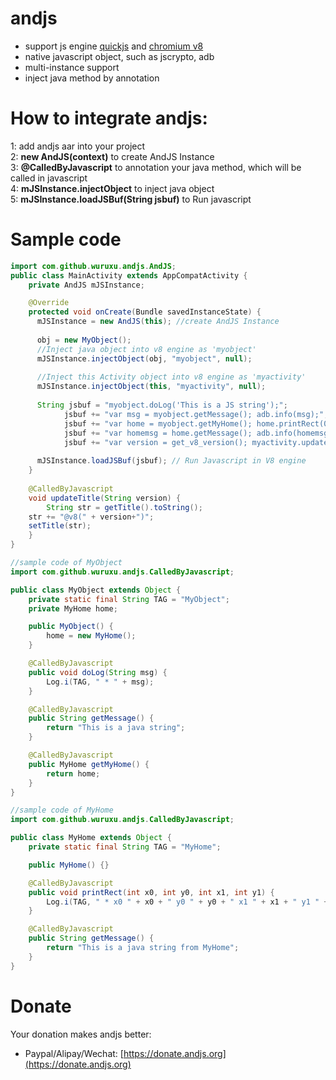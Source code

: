 # andjs

 - support js engine [quickjs](https://bellard.org/quickjs/) and [chromium v8](https://chromium.googlesource.com/v8/v8)
 - native javascript object, such as jscrypto, adb
 - multi-instance support
 - inject java method by annotation
 

# How to integrate andjs:         
1: add andjs aar into your project                 
2: **new AndJS(context)** to create AndJS Instance              
3: **@CalledByJavascript** to annotation your java method, which will be called in javascript              
4: **mJSInstance.injectObject** to inject java object             
5: **mJSInstance.loadJSBuf(String jsbuf)** to Run javascript             

# Sample code 
```java
import com.github.wuruxu.andjs.AndJS;
public class MainActivity extends AppCompatActivity {
    private AndJS mJSInstance;

    @Override
    protected void onCreate(Bundle savedInstanceState) {
      mJSInstance = new AndJS(this); //create AndJS Instance
      
      obj = new MyObject();
      //Inject java object into v8 engine as 'myobject'
      mJSInstance.injectObject(obj, "myobject", null);
      
      //Inject this Activity object into v8 engine as 'myactivity'
      mJSInstance.injectObject(this, "myactivity", null);
      
      String jsbuf = "myobject.doLog('This is a JS string');";
			jsbuf += "var msg = myobject.getMessage(); adb.info(msg);";
			jsbuf += "var home = myobject.getMyHome(); home.printRect(0, 0, 512, 512);";
			jsbuf += "var homemsg = home.getMessage(); adb.info(homemsg);";
			jsbuf += "var version = get_v8_version(); myactivity.updateTitle(version);";
        
      mJSInstance.loadJSBuf(jsbuf); // Run Javascript in V8 engine
    }
    
    @CalledByJavascript
    void updateTitle(String version) {
    	String str = getTitle().toString();
	str += "@v8(" + version+")";
	setTitle(str);
    }
}

//sample code of MyObject
import com.github.wuruxu.andjs.CalledByJavascript;

public class MyObject extends Object {
	private static final String TAG = "MyObject";
	private MyHome home;

	public MyObject() {
		home = new MyHome();
	}

	@CalledByJavascript
	public void doLog(String msg) {
		Log.i(TAG, " * " + msg);
	}

	@CalledByJavascript
	public String getMessage() {
		return "This is a java string";
	}

	@CalledByJavascript
	public MyHome getMyHome() {
		return home;
	}
}

//sample code of MyHome
import com.github.wuruxu.andjs.CalledByJavascript;

public class MyHome extends Object {
	private static final String TAG = "MyHome";

	public MyHome() {}

	@CalledByJavascript
	public void printRect(int x0, int y0, int x1, int y1) {
		Log.i(TAG, " * x0 " + x0 + " y0 " + y0 + " x1 " + x1 + " y1 " + y1);
	}

	@CalledByJavascript
	public String getMessage() {
		return "This is a java string from MyHome";
	}
}
```
# Donate    
Your donation makes andjs better:
  *  Paypal/Alipay/Wechat: [https://donate.andjs.org](https://donate.andjs.org)          
